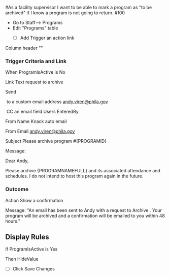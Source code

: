 #As a facility supervisor I want to be able to mark a program as "to be archived" if I know a program is not going to return. #100



* Go to Staff--> Programs
* Edit "Programs" table
  - [ ] Add Trigger an action link



Column header ""



### Trigger Criteria and Link

When ProgramIsActive is No

Link Text request to archive

Send 

​	to a custom email address andy.viren@phila.gov

​	CC an email field Users EnteredBy

From Name Knack auto email

From Email andy.viren@phila.gov

Subject Please archive program #{PROGRAMID}

Message:

Dear Andy,

Please archive {PROGRAMNAMEFULL} and its associated attendance and schedules. I do not intend to host this program again in the future.



### Outcome

Action Show a confirmation 

Message: "An email has been sent to Andy with a request to Archive . Your program will be archived and a confirmation will be emailed to you within 48 hours."



## Display Rules

If ProgramIsActive is Yes

Then HideValue





- [ ] Click Save Changes

